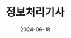 ---
title: 정보처리기사
summary: 2024년 6월
date: 2024-06-18
type: docs
math: false

url_pdf: certifications/정보처리기사.pdf
---